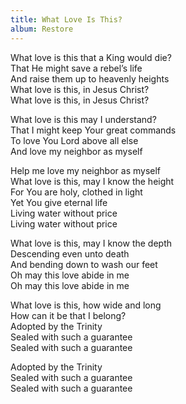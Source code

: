 ```yaml
---
title: What Love Is This?
album: Restore
---
```

What love is this that a King would die?  
That He might save a rebel’s life  
And raise them up to heavenly heights  
What love is this, in Jesus Christ?   
What love is this, in Jesus Christ?  

What love is this may I understand?  
That I might keep Your great commands  
To love You Lord above all else  
And love my neighbor as myself  

Help me love my neighbor as myself  
What love is this, may I know the height  
For You are holy, clothed in light  
Yet You give eternal life  
Living water without price   
Living water without price  

What love is this, may I know the depth  
Descending even unto death  
And bending down to wash our feet  
Oh may this love abide in me  
Oh may this love abide in me  

What love is this, how wide and long  
How can it be that I belong?  
Adopted by the Trinity  
Sealed with such a guarantee  
Sealed with such a guarantee  

Adopted by the Trinity  
Sealed with such a guarantee  
Sealed with such a guarantee  